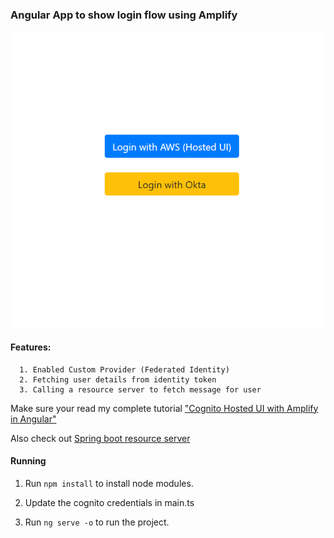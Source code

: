 ### Angular App to show login flow using Amplify
![Login Page](/angular.png)

#### Features:
      1. Enabled Custom Provider (Federated Identity)
      2. Fetching user details from identity token
      3. Calling a resource server to fetch message for user

Make sure your read my complete tutorial ["Cognito Hosted UI with Amplify in Angular"](https://medium.com/@arjunsk/cognito-hosted-ui-with-amplify-in-angular-7-26c9285675c4)

Also check out [Spring boot resource server](https://github.com/arjunsk/cognito-spring-resource-server)

#### Running

1. Run `npm install` to install node modules.

2. Update the cognito credentials in main.ts

3. Run `ng serve -o` to run the project.
